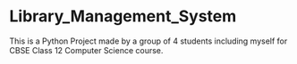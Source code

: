 # Library_Management_System
This is a Python Project made by a group of 4 students including myself for CBSE Class 12 Computer Science course.
